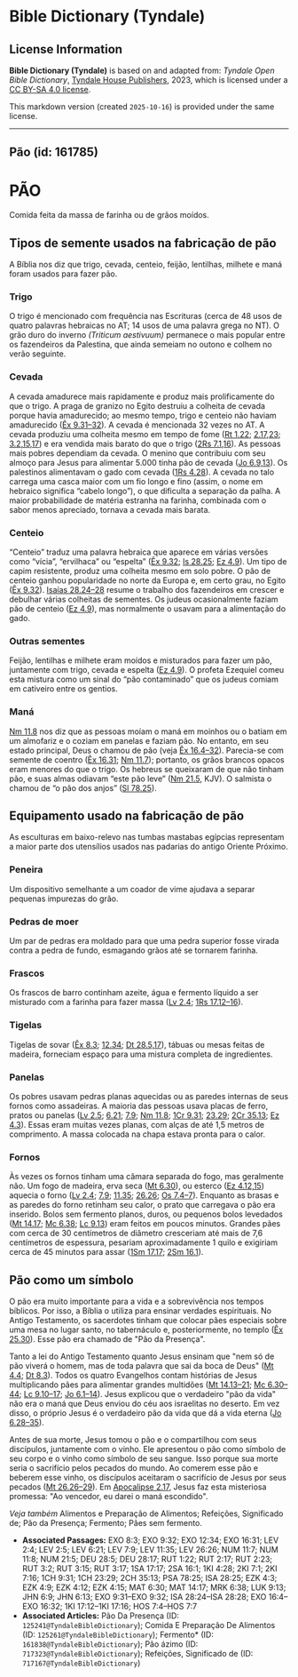 # Bible Dictionary (Tyndale)

## License Information

**Bible Dictionary (Tyndale)** is based on and adapted from: _Tyndale Open Bible Dictionary_, [Tyndale House Publishers](https://tyndaleopenresources.com/), 2023, which is licensed under a [CC BY-SA 4.0 license](https://creativecommons.org/licenses/by-sa/4.0/legalcode.en).

This markdown version (created `2025-10-16`) is provided under the same license.



--------------------------------

## Pão (id: 161785)

PÃO
===

Comida feita da massa de farinha ou de grãos moídos.

Tipos de semente usados na fabricação de pão
--------------------------------------------

A Bíblia nos diz que trigo, cevada, centeio, feijão, lentilhas, milhete e maná foram usados para fazer pão.

### Trigo

O trigo é mencionado com frequência nas Escrituras (cerca de 48 usos de quatro palavras hebraicas no AT; 14 usos de uma palavra grega no NT). O grão duro do inverno *(Triticum aestivuum)* permanece o mais popular entre os fazendeiros da Palestina, que ainda semeiam no outono e colhem no verão seguinte.

### Cevada

A cevada amadurece mais rapidamente e produz mais prolificamente do que o trigo. A praga de granizo no Egito destruiu a colheita de cevada porque havia amadurecido; ao mesmo tempo, trigo e centeio não haviam amadurecido ([Êx 9\.31–32](https://ref.ly/Exod9:31-Exod9:32)). A cevada é mencionada 32 vezes no AT. A cevada produziu uma colheita mesmo em tempo de fome ([Rt 1\.22](https://ref.ly/Ruth1:22); [2\.17,23](https://ref.ly/Ruth2:17); [3\.2,15,17](https://ref.ly/Ruth3:2)) e era vendida mais barato do que o trigo ([2Rs 7\.1,16](https://ref.ly/2Kgs7:1)). As pessoas mais pobres dependiam da cevada. O menino que contribuiu com seu almoço para Jesus para alimentar 5\.000 tinha pão de cevada ([Jo 6\.9,13](https://ref.ly/John6:9)). Os palestinos alimentavam o gado com cevada ([1Rs 4\.28](https://ref.ly/1Kgs4:28)). A cevada no talo carrega uma casca maior com um fio longo e fino (assim, o nome em hebraico significa “cabelo longo”), o que dificulta a separação da palha. A maior probabilidade de matéria estranha na farinha, combinada com o sabor menos apreciado, tornava a cevada mais barata.

### Centeio

“Centeio” traduz uma palavra hebraica que aparece em várias versões como “vícia”, “ervilhaca” ou “espelta” ([Êx 9\.32](https://ref.ly/Exod9:32); [Is 28\.25](https://ref.ly/Isa28:25); [Ez 4\.9](https://ref.ly/Ezek4:9)). Um tipo de capim resistente, produz uma colheita mesmo em solo pobre. O pão de centeio ganhou popularidade no norte da Europa e, em certo grau, no Egito ([Êx 9\.32](https://ref.ly/Exod9:32)). [Isaías 28\.24–28](https://ref.ly/Isa28:24-Isa28:28) resume o trabalho dos fazendeiros em crescer e debulhar várias colheitas de sementes. Os judeus ocasionalmente faziam pão de centeio ([Ez 4\.9](https://ref.ly/Ezek4:9)), mas normalmente o usavam para a alimentação do gado.

### Outras sementes

Feijão, lentilhas e milhete eram moídos e misturados para fazer um pão, juntamente com trigo, cevada e espelta ([Ez 4\.9](https://ref.ly/Ezek4:9)). O profeta Ezequiel comeu esta mistura como um sinal do “pão contaminado” que os judeus comiam em cativeiro entre os gentios.

### Maná

[Nm 11\.8](https://ref.ly/Num11:8) nos diz que as pessoas moíam o maná em moinhos ou o batiam em um almofariz e o coziam em panelas e faziam pão. No entanto, em seu estado principal, Deus o chamou de pão (veja [Êx 16\.4–32](https://ref.ly/Exod16:4-Exod16:32)). Parecia\-se com semente de coentro ([Êx 16\.31](https://ref.ly/Exod16:31); [Nm 11\.7](https://ref.ly/Num11:7)); portanto, os grãos brancos opacos eram menores do que o trigo. Os hebreus se queixaram de que não tinham pão, e suas almas odiavam “este pão leve” ([Nm 21\.5](https://ref.ly/Num21:5), KJV). O salmista o chamou de “o pão dos anjos” ([Sl 78\.25](https://ref.ly/Ps78:25)).

Equipamento usado na fabricação de pão
--------------------------------------

As esculturas em baixo\-relevo nas tumbas mastabas egípcias representam a maior parte dos utensílios usados nas padarias do antigo Oriente Próximo.

### Peneira

Um dispositivo semelhante a um coador de vime ajudava a separar pequenas impurezas do grão.

### Pedras de moer

Um par de pedras era moldado para que uma pedra superior fosse virada contra a pedra de fundo, esmagando grãos até se tornarem farinha.

### Frascos

Os frascos de barro continham azeite, água e fermento líquido a ser misturado com a farinha para fazer massa ([Lv 2\.4](https://ref.ly/Lev2:4); [1Rs 17\.12–16](https://ref.ly/1Kgs17:12-1Kgs17:16)).

### Tigelas

Tigelas de sovar ([Êx 8\.3](https://ref.ly/Exod8:3); [12\.34](https://ref.ly/Exod12:34); [Dt 28\.5,17](https://ref.ly/Deut28:5)), tábuas ou mesas feitas de madeira, forneciam espaço para uma mistura completa de ingredientes.

### Panelas

Os pobres usavam pedras planas aquecidas ou as paredes internas de seus fornos como assadeiras. A maioria das pessoas usava placas de ferro, pratos ou panelas ([Lv 2\.5](https://ref.ly/Lev2:5); [6\.21](https://ref.ly/Lev6:21); [7\.9](https://ref.ly/Lev7:9); [Nm 11\.8](https://ref.ly/Num11:8); [1Cr 9\.31](https://ref.ly/1Chr9:31); [23\.29](https://ref.ly/1Chr23:29); [2Cr 35\.13](https://ref.ly/2Chr35:13); [Ez 4\.3](https://ref.ly/Ezek4:3)). Essas eram muitas vezes planas, com alças de até 1,5 metros de comprimento. A massa colocada na chapa estava pronta para o calor.

### Fornos

Às vezes os fornos tinham uma câmara separada do fogo, mas geralmente não. Um fogo de madeira, erva seca ([Mt 6\.30](https://ref.ly/Matt6:30)), ou esterco ([Ez 4\.12,15](https://ref.ly/Ezek4:12)) aquecia o forno ([Lv 2\.4](https://ref.ly/Lev2:4); [7\.9](https://ref.ly/Lev7:9); [11\.35](https://ref.ly/Lev11:35); [26\.26](https://ref.ly/Lev26:26); [Os 7\.4–7](https://ref.ly/Hos7:4-Hos7:7)). Enquanto as brasas e as paredes do forno retinham seu calor, o prato que carregava o pão era inserido. Bolos sem fermento planos, duros, ou pequenos bolos levedados ([Mt 14\.17](https://ref.ly/Matt14:17); [Mc 6\.38](https://ref.ly/Mark6:38); [Lc 9\.13](https://ref.ly/Luke9:13)) eram feitos em poucos minutos. Grandes pães com cerca de 30 centímetros de diâmetro cresceriam até mais de 7,6 centímetros de espessura, pesariam aproximadamente 1 quilo e exigiriam cerca de 45 minutos para assar ([1Sm 17\.17](https://ref.ly/1Sam17:17); [2Sm 16\.1](https://ref.ly/2Sam16:1)).

Pão como um símbolo
-------------------

O pão era muito importante para a vida e a sobrevivência nos tempos bíblicos. Por isso, a Bíblia o utiliza para ensinar verdades espirituais. No Antigo Testamento, os sacerdotes tinham que colocar pães especiais sobre uma mesa no lugar santo, no tabernáculo e, posteriormente, no templo ([Êx 25\.30](https://ref.ly/Exod25:30)). Esse pão era chamado de "Pão da Presença". 

Tanto a lei do Antigo Testamento quanto Jesus ensinam que "nem só de pão viverá o homem, mas de toda palavra que sai da boca de Deus" ([Mt 4\.4](https://ref.ly/Matt4:4); [Dt 8\.3](https://ref.ly/Deut8:3)). Todos os quatro Evangelhos contam histórias de Jesus multiplicando pães para alimentar grandes multidões ([Mt 14\.13–21](https://ref.ly/Matt14:13-Matt14:21); [Mc 6\.30–44](https://ref.ly/Mark6:30-Mark6:44); [Lc 9\.10–17](https://ref.ly/Luke9:10-Luke9:17); [Jo 6\.1–14](https://ref.ly/John6:1-John6:14)). Jesus explicou que o verdadeiro "pão da vida" não era o maná que Deus enviou do céu aos israelitas no deserto. Em vez disso, o próprio Jesus é o verdadeiro pão da vida que dá a vida eterna ([Jo 6\.28–35](https://ref.ly/John6:28-John6:35)). 

Antes de sua morte, Jesus tomou o pão e o compartilhou com seus discípulos, juntamente com o vinho. Ele apresentou o pão como símbolo de seu corpo e o vinho como símbolo de seu sangue. Isso porque sua morte seria o sacrifício pelos pecados do mundo. Ao comerem esse pão e beberem esse vinho, os discípulos aceitaram o sacrifício de Jesus por seus pecados ([Mt 26\.26–29](https://ref.ly/Matt26:26-Matt26:29)). Em [Apocalipse 2\.17](https://ref.ly/Rev2:17), Jesus faz esta misteriosa promessa: "Ao vencedor, eu darei o maná escondido".

*Veja também* Alimentos e Preparação de Alimentos; Refeições, Significado de; Pão da Presença; Fermento; Pães sem fermento.

* **Associated Passages:** EXO 8:3; EXO 9:32; EXO 12:34; EXO 16:31; LEV 2:4; LEV 2:5; LEV 6:21; LEV 7:9; LEV 11:35; LEV 26:26; NUM 11:7; NUM 11:8; NUM 21:5; DEU 28:5; DEU 28:17; RUT 1:22; RUT 2:17; RUT 2:23; RUT 3:2; RUT 3:15; RUT 3:17; 1SA 17:17; 2SA 16:1; 1KI 4:28; 2KI 7:1; 2KI 7:16; 1CH 9:31; 1CH 23:29; 2CH 35:13; PSA 78:25; ISA 28:25; EZK 4:3; EZK 4:9; EZK 4:12; EZK 4:15; MAT 6:30; MAT 14:17; MRK 6:38; LUK 9:13; JHN 6:9; JHN 6:13; EXO 9:31–EXO 9:32; ISA 28:24–ISA 28:28; EXO 16:4–EXO 16:32; 1KI 17:12–1KI 17:16; HOS 7:4–HOS 7:7
* **Associated Articles:** Pão Da Presença (ID: `125241@TyndaleBibleDictionary`); Comida E Preparação De Alimentos (ID: `125261@TyndaleBibleDictionary`); Fermento* (ID: `161838@TyndaleBibleDictionary`); Pão ázimo (ID: `717323@TyndaleBibleDictionary`); Refeições, Significado de (ID: `717167@TyndaleBibleDictionary`)

